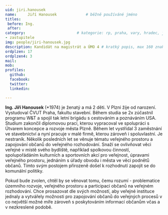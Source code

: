 ```yaml
---
uid: jiri.hanousek
name:     Jiří Hanousek      		# běžně používáné jméno
titles:
 before: Ing.
 after: 
category:                 		# kategorie: rp, praha, vary, hradec, jmk, senat
- zastupitele
img: people/jiri-hanousek.jpg
description: Kandidát na magistrát a ÚMO 4 # kratký popis, max 160 znaků
ordplzen: 17
ordplzen4: 3
mail:
mob: 
profiles:
  github:
  facebook:				
  twitter:
  linkedin: 

---
```


**Ing. Jiří Hanousek** (*1974) je ženatý a má 2 děti. V Plzni žije od narození.
Vystudoval ČVUT Praha, fakultu stavební. Během studia se 2x zúčastnil programu W&amp;T a
spojil tak letní brigádu s cestováním a poznáváním USA. Studium zakončil diplomovou prací,
kterou vypracoval ve spolupráci s Útvarem koncepce a rozvoje města Plzně. Během let
vystřídal 3 zaměstnání ve stavebnictví a nyní pracuje v malé firmě, kterou zároveň i spoluvlastní.
Je nestraník. Několik posledních let se věnuje tématu veřejného prostoru a zapojování
občanů do veřejného rozhodování. Snaží se ovlivňovat věci veřejné v místě svého bydliště, 
například spolkovou činností, spolupořádáním kulturních a sportovních akcí pro veřejnost, úpravami
veřejného prostoru, jednáním s úřady obvodu i města ve věci podnětů občanů. Tímto svým postojem
přirozeně došel k rozhodnutí zapojit se do komunální politiky. 

Pokud bude zvolen, chtěl by se věnovat tomu, čemu rozumí - problematice územního rozvoje, veřejného prostoru a
participaci občanů na veřejném rozhodování. Chce prosazovat dle svých možností, aby veřejné instituce jednaly a vytvářely možnosti
pro zapojování občanů do veřejných procesů v co největší možné míře zároveň s poskytováním
informací občanům včas a v nezkreslené podobě. 
